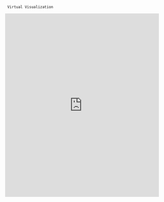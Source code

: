 ` Virtual Visualization`

<iframe src="https://visualgo.net/en/list" width="100%" height="600" frameborder="0" allowfullscreen></iframe>

